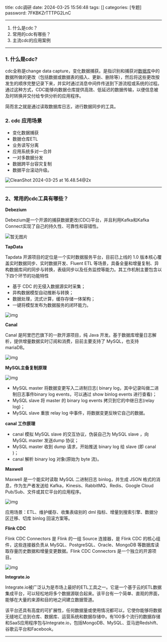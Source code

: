 title: cdc调研 
date: 2024-03-25 15:56:48 
tags: []
categories: [专题]
password: 7FKBKZrTTTPG2LnC

---
 <!--more-->

1. 什么是cdc？
2. 常用的cdc有哪些？
3. 主流cdc的应用案例

---

### 1. 什么是cdc?

cdc全称是change data capture，变化数据捕获。是指识别和捕获对[数据库](https://link.csdn.net/?target=https%3A%2F%2Fauth.huaweicloud.com%2Fauthui%2Fsaml%2Flogin%3FxAccountType%3Dcsdndev_IDP%26isFirstLogin%3Dfalse%26service%3Dhttps%3A%2F%2Factivity.huaweicloud.com%2Fdbs_Promotion%2Findex.html%3Futm_source%3Dhwc-csdn%26utm_medium%3Dshare-op%26utm_campaign%3D%26utm_content%3D%26utm_term%3D%26utm_adplace%3DAdPlace070851)中的数据所做的更改（包括数据或数据表的插入、更新、删除等），然后将这些更改按发生的顺序完整记录下来，并实时通过消息中间件传送到下游流程或系统的过程。通过这种方式，CDC能够向数据仓库提供高效、低延迟的数据传输，以便信息被及时转换并交付给专供分析的应用程序。

简而言之就是通过读取数据库日志，进行数据同步的工具。

### 2. cdc 应用场景

- 变化数据捕获
- 数据仓库ETL
- 业务读写分离
- 应用系统多对一合并
- 一对多数据分发
- 数据跨平台容灾复制
- 数据平台滚动升级。

![CleanShot 2024-03-25 at 16.48.54@2x](http://img.wqkenqing.ren/typora_img/CleanShot%202024-03-25%20at%2016.48.54@2x.png)

---

###  2、常用的cdc工具有哪些？

**Debezium**

Debezium是一个开源的捕获数据更改(CDC)平台，并且利用Kafka和Kafka Connect实现了自己的持久性、可靠性和容错性。

![暂无图片](http://img.wqkenqing.ren/typora_img/modb_20230524_ca68c2ea-f9d6-11ed-9d34-fa163eb4f6be.png)

**TapData**

Tapdata 开源项目的定位是一个实时数据服务平台，目前已上线的 1.0 版本核心覆盖实时数据同步、实时数据开发、Fluent ETL 等场景，具备全量和增量复制、异构数据库间的同步与转换，表级同步以及任务监控等能力。其工作机制主要包含以下四个环节的功能特性

- 基于 CDC 的无侵入数据源实时采集；
- 异构数据模型自动推断与转换；
- 数据处理，流式计算，缓存存储一体架构；
- 一键将模型发布为数据服务的闭环能力。

![img](http://img.wqkenqing.ren/typora_img/modb_20230524_ca849790-f9d6-11ed-9d34-fa163eb4f6be.png)

**Canal**

Canal 是阿里巴巴旗下的一款开源项目，纯 Java 开发。基于数据库增量日志解析，提供增量数据实时订阅和消费，目前主要支持了 MySQL，也支持 mariaDB。

![img](http://img.wqkenqing.ren/typora_img/modb_20230524_ca9212f8-f9d6-11ed-9d34-fa163eb4f6be.png)

**MySQL主备复制原理**

![img](http://img.wqkenqing.ren/typora_img/modb_20230524_cb51b086-f9d6-11ed-9d34-fa163eb4f6be.png)

- MySQL master 将数据变更写入二进制日志( binary log，其中记录叫做二进制日志事件binary log events，可以通过 show binlog events 进行查看)；
- MySQL slave 将 master 的 binary log events 拷贝到它的中继日志(relay log)；
- MySQL slave 重放 relay log 中事件，将数据变更反映它自己的数据。

**canal 工作原理**

- canal 模拟 MySQL slave 的交互协议，伪装自己为 MySQL slave ，向 MySQL master 发送dump 协议；
- MySQL master 收到 dump 请求，开始推送 binary log 给 slave (即 canal )；
- canal 解析 binary log 对象(原始为 byte 流)。

**Maxwell**

Maxwell 是一个能实时读取 MySQL 二进制日志 binlog，并生成 JSON 格式的消息，作为生产者发送给 Kafka，Kinesis、RabbitMQ、Redis、Google Cloud Pub/Sub、文件或其它平台的应用程序。

![img](http://img.wqkenqing.ren/typora_img/modb_20230524_cb5e6286-f9d6-11ed-9d34-fa163eb4f6be.png)

应用场景：ETL、维护缓存、收集表级别的 dml 指标、增量到搜索引擎、数据分区迁移、切库 binlog 回滚方案等。

**Flink CDC**

Flink CDC Connectors 是 Flink 的一组 Source 连接器，是 Flink CDC 的核心组件，这些连接器负责从 MySQL、PostgreSQL、Oracle、MongoDB 等数据库读取存量历史数据和增量变更数据。Flink CDC Connectors 是一个独立的开源项目。

![img](http://img.wqkenqing.ren/typora_img/modb_20230524_cb82beba-f9d6-11ed-9d34-fa163eb4f6be.png)

**Integrate.io**

Integrate.io被广泛认为是市场上最好的ETL工具之一。它是一个基于云的ETL数据集成平台，可以轻松地将多个数据源联合起来。该平台有一个简单、直观的界面，能够在大量的来源和目的地之间建立数据管道。

该平台还具有高度的可扩展性，任何数据量或使用情况都可以，它使你能够将数据无缝地汇总到仓库、数据库、运营系统和数据存储中。有100多个流行的数据存储和SaaS应用程序包与Integrate.io，包括MongoDB、MySQL、亚马逊Redshift、谷歌云平台和Facebook。

---

